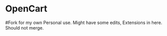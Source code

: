 # OpenCart

#Fork for my own Personal use. Might have some edits, Extensions in here. Should not merge. 
